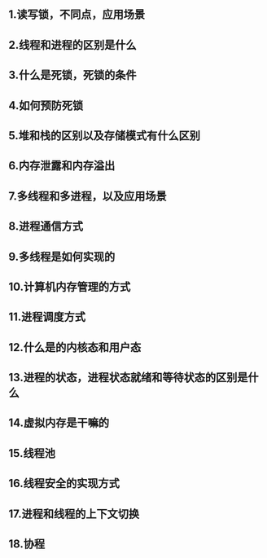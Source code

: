 ## 1.读写锁，不同点，应用场景

[](https://cloud.tencent.com/developer/article/1700079)
## 2.线程和进程的区别是什么

## 3.什么是死锁，死锁的条件

## 4.如何预防死锁

## 5.堆和栈的区别以及存储模式有什么区别

## 6.内存泄露和内存溢出

## 7.多线程和多进程，以及应用场景

## 8.进程通信方式

## 9.多线程是如何实现的

## 10.计算机内存管理的方式

## 11.进程调度方式

## 12.什么是的内核态和用户态

## 13.进程的状态，进程状态就绪和等待状态的区别是什么

## 14.虚拟内存是干嘛的

## 15.线程池

## 16.线程安全的实现方式

## 17.进程和线程的上下文切换

## 18.协程
